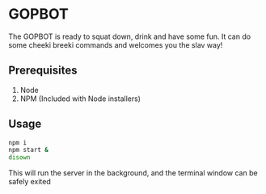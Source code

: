 # GOPBOT
The GOPBOT is ready to squat down, drink and have some fun. It can do some cheeki breeki commands and welcomes you the slav way!

## Prerequisites
1. Node
2. NPM (Included with Node installers)

## Usage
```sh
npm i
npm start &
disown
```
This will run the server in the background, and the terminal window can be safely exited

